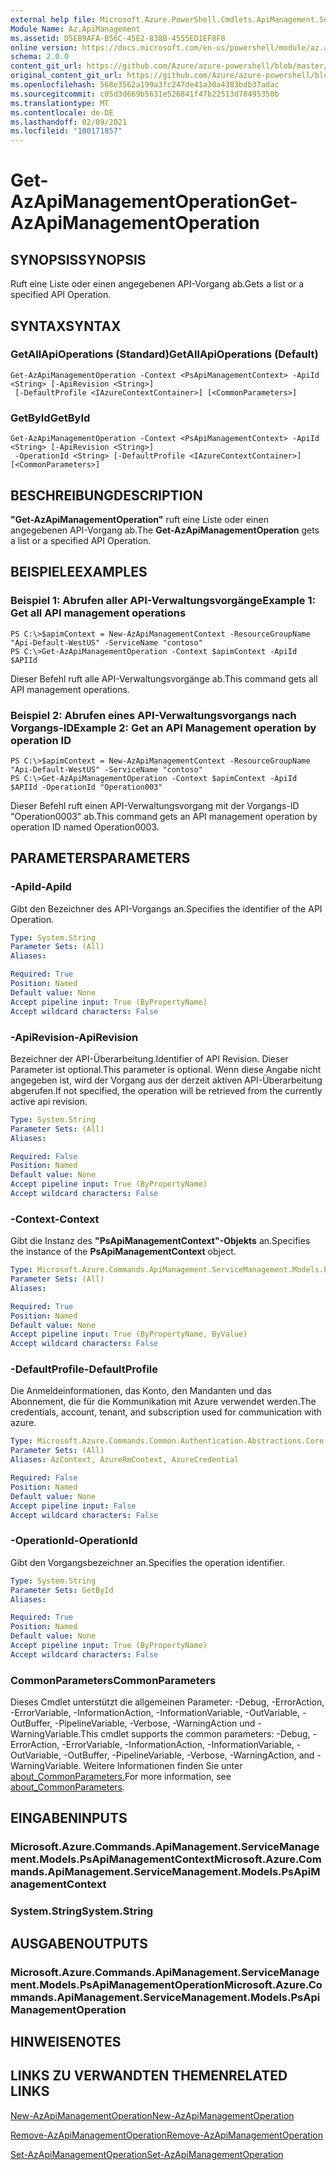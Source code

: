 ```yaml
---
external help file: Microsoft.Azure.PowerShell.Cmdlets.ApiManagement.ServiceManagement.dll-Help.xml
Module Name: Az.ApiManagement
ms.assetid: D5EB9AFA-B56C-45E2-838B-4555ED1EF8F8
online version: https://docs.microsoft.com/en-us/powershell/module/az.apimanagement/get-azapimanagementoperation
schema: 2.0.0
content_git_url: https://github.com/Azure/azure-powershell/blob/master/src/ApiManagement/ApiManagement/help/Get-AzApiManagementOperation.md
original_content_git_url: https://github.com/Azure/azure-powershell/blob/master/src/ApiManagement/ApiManagement/help/Get-AzApiManagementOperation.md
ms.openlocfilehash: 568e3562a199a3fc247de41a30a4383bdb37adac
ms.sourcegitcommit: c05d3d669b5631e526841f47b22513d78495350b
ms.translationtype: MT
ms.contentlocale: de-DE
ms.lasthandoff: 02/09/2021
ms.locfileid: "100171857"
---
```

# <span data-ttu-id="42240-101">Get-AzApiManagementOperation</span><span class="sxs-lookup"><span data-stu-id="42240-101">Get-AzApiManagementOperation</span></span>

## <span data-ttu-id="42240-102">SYNOPSIS</span><span class="sxs-lookup"><span data-stu-id="42240-102">SYNOPSIS</span></span>
<span data-ttu-id="42240-103">Ruft eine Liste oder einen angegebenen API-Vorgang ab.</span><span class="sxs-lookup"><span data-stu-id="42240-103">Gets a list or a specified API Operation.</span></span>

## <span data-ttu-id="42240-104">SYNTAX</span><span class="sxs-lookup"><span data-stu-id="42240-104">SYNTAX</span></span>

### <span data-ttu-id="42240-105">GetAllApiOperations (Standard)</span><span class="sxs-lookup"><span data-stu-id="42240-105">GetAllApiOperations (Default)</span></span>
```
Get-AzApiManagementOperation -Context <PsApiManagementContext> -ApiId <String> [-ApiRevision <String>]
 [-DefaultProfile <IAzureContextContainer>] [<CommonParameters>]
```

### <span data-ttu-id="42240-106">GetById</span><span class="sxs-lookup"><span data-stu-id="42240-106">GetById</span></span>
```
Get-AzApiManagementOperation -Context <PsApiManagementContext> -ApiId <String> [-ApiRevision <String>]
 -OperationId <String> [-DefaultProfile <IAzureContextContainer>] [<CommonParameters>]
```

## <span data-ttu-id="42240-107">BESCHREIBUNG</span><span class="sxs-lookup"><span data-stu-id="42240-107">DESCRIPTION</span></span>
<span data-ttu-id="42240-108">**"Get-AzApiManagementOperation"** ruft eine Liste oder einen angegebenen API-Vorgang ab.</span><span class="sxs-lookup"><span data-stu-id="42240-108">The **Get-AzApiManagementOperation** gets a list or a specified API Operation.</span></span>

## <span data-ttu-id="42240-109">BEISPIELE</span><span class="sxs-lookup"><span data-stu-id="42240-109">EXAMPLES</span></span>

### <span data-ttu-id="42240-110">Beispiel 1: Abrufen aller API-Verwaltungsvorgänge</span><span class="sxs-lookup"><span data-stu-id="42240-110">Example 1: Get all API management operations</span></span>
```
PS C:\>$apimContext = New-AzApiManagementContext -ResourceGroupName "Api-Default-WestUS" -ServiceName "contoso"
PS C:\>Get-AzApiManagementOperation -Context $apimContext -ApiId $APIId
```

<span data-ttu-id="42240-111">Dieser Befehl ruft alle API-Verwaltungsvorgänge ab.</span><span class="sxs-lookup"><span data-stu-id="42240-111">This command gets all API management operations.</span></span>

### <span data-ttu-id="42240-112">Beispiel 2: Abrufen eines API-Verwaltungsvorgangs nach Vorgangs-ID</span><span class="sxs-lookup"><span data-stu-id="42240-112">Example 2: Get an API Management operation by operation ID</span></span>
```
PS C:\>$apimContext = New-AzApiManagementContext -ResourceGroupName "Api-Default-WestUS" -ServiceName "contoso"
PS C:\>Get-AzApiManagementOperation -Context $apimContext -ApiId $APIId -OperationId "Operation003"
```

<span data-ttu-id="42240-113">Dieser Befehl ruft einen API-Verwaltungsvorgang mit der Vorgangs-ID "Operation0003" ab.</span><span class="sxs-lookup"><span data-stu-id="42240-113">This command gets an API management operation by operation ID named Operation0003.</span></span>

## <span data-ttu-id="42240-114">PARAMETERS</span><span class="sxs-lookup"><span data-stu-id="42240-114">PARAMETERS</span></span>

### <span data-ttu-id="42240-115">-ApiId</span><span class="sxs-lookup"><span data-stu-id="42240-115">-ApiId</span></span>
<span data-ttu-id="42240-116">Gibt den Bezeichner des API-Vorgangs an.</span><span class="sxs-lookup"><span data-stu-id="42240-116">Specifies the identifier of the API Operation.</span></span>

```yaml
Type: System.String
Parameter Sets: (All)
Aliases:

Required: True
Position: Named
Default value: None
Accept pipeline input: True (ByPropertyName)
Accept wildcard characters: False
```

### <span data-ttu-id="42240-117">-ApiRevision</span><span class="sxs-lookup"><span data-stu-id="42240-117">-ApiRevision</span></span>
<span data-ttu-id="42240-118">Bezeichner der API-Überarbeitung.</span><span class="sxs-lookup"><span data-stu-id="42240-118">Identifier of API Revision.</span></span> <span data-ttu-id="42240-119">Dieser Parameter ist optional.</span><span class="sxs-lookup"><span data-stu-id="42240-119">This parameter is optional.</span></span> <span data-ttu-id="42240-120">Wenn diese Angabe nicht angegeben ist, wird der Vorgang aus der derzeit aktiven API-Überarbeitung abgerufen.</span><span class="sxs-lookup"><span data-stu-id="42240-120">If not specified, the operation will be retrieved from the currently active api revision.</span></span>

```yaml
Type: System.String
Parameter Sets: (All)
Aliases:

Required: False
Position: Named
Default value: None
Accept pipeline input: True (ByPropertyName)
Accept wildcard characters: False
```

### <span data-ttu-id="42240-121">-Context</span><span class="sxs-lookup"><span data-stu-id="42240-121">-Context</span></span>
<span data-ttu-id="42240-122">Gibt die Instanz des **"PsApiManagementContext"-Objekts** an.</span><span class="sxs-lookup"><span data-stu-id="42240-122">Specifies the instance of the **PsApiManagementContext** object.</span></span>

```yaml
Type: Microsoft.Azure.Commands.ApiManagement.ServiceManagement.Models.PsApiManagementContext
Parameter Sets: (All)
Aliases:

Required: True
Position: Named
Default value: None
Accept pipeline input: True (ByPropertyName, ByValue)
Accept wildcard characters: False
```

### <span data-ttu-id="42240-123">-DefaultProfile</span><span class="sxs-lookup"><span data-stu-id="42240-123">-DefaultProfile</span></span>
<span data-ttu-id="42240-124">Die Anmeldeinformationen, das Konto, den Mandanten und das Abonnement, die für die Kommunikation mit Azure verwendet werden.</span><span class="sxs-lookup"><span data-stu-id="42240-124">The credentials, account, tenant, and subscription used for communication with azure.</span></span>

```yaml
Type: Microsoft.Azure.Commands.Common.Authentication.Abstractions.Core.IAzureContextContainer
Parameter Sets: (All)
Aliases: AzContext, AzureRmContext, AzureCredential

Required: False
Position: Named
Default value: None
Accept pipeline input: False
Accept wildcard characters: False
```

### <span data-ttu-id="42240-125">-OperationId</span><span class="sxs-lookup"><span data-stu-id="42240-125">-OperationId</span></span>
<span data-ttu-id="42240-126">Gibt den Vorgangsbezeichner an.</span><span class="sxs-lookup"><span data-stu-id="42240-126">Specifies the operation identifier.</span></span>

```yaml
Type: System.String
Parameter Sets: GetById
Aliases:

Required: True
Position: Named
Default value: None
Accept pipeline input: True (ByPropertyName)
Accept wildcard characters: False
```

### <span data-ttu-id="42240-127">CommonParameters</span><span class="sxs-lookup"><span data-stu-id="42240-127">CommonParameters</span></span>
<span data-ttu-id="42240-128">Dieses Cmdlet unterstützt die allgemeinen Parameter: -Debug, -ErrorAction, -ErrorVariable, -InformationAction, -InformationVariable, -OutVariable, -OutBuffer, -PipelineVariable, -Verbose, -WarningAction und -WarningVariable.</span><span class="sxs-lookup"><span data-stu-id="42240-128">This cmdlet supports the common parameters: -Debug, -ErrorAction, -ErrorVariable, -InformationAction, -InformationVariable, -OutVariable, -OutBuffer, -PipelineVariable, -Verbose, -WarningAction, and -WarningVariable.</span></span> <span data-ttu-id="42240-129">Weitere Informationen finden Sie unter [about_CommonParameters.](http://go.microsoft.com/fwlink/?LinkID=113216)</span><span class="sxs-lookup"><span data-stu-id="42240-129">For more information, see [about_CommonParameters](http://go.microsoft.com/fwlink/?LinkID=113216).</span></span>

## <span data-ttu-id="42240-130">EINGABEN</span><span class="sxs-lookup"><span data-stu-id="42240-130">INPUTS</span></span>

### <span data-ttu-id="42240-131">Microsoft.Azure.Commands.ApiManagement.ServiceManagement.Models.PsApiManagementContext</span><span class="sxs-lookup"><span data-stu-id="42240-131">Microsoft.Azure.Commands.ApiManagement.ServiceManagement.Models.PsApiManagementContext</span></span>

### <span data-ttu-id="42240-132">System.String</span><span class="sxs-lookup"><span data-stu-id="42240-132">System.String</span></span>

## <span data-ttu-id="42240-133">AUSGABEN</span><span class="sxs-lookup"><span data-stu-id="42240-133">OUTPUTS</span></span>

### <span data-ttu-id="42240-134">Microsoft.Azure.Commands.ApiManagement.ServiceManagement.Models.PsApiManagementOperation</span><span class="sxs-lookup"><span data-stu-id="42240-134">Microsoft.Azure.Commands.ApiManagement.ServiceManagement.Models.PsApiManagementOperation</span></span>

## <span data-ttu-id="42240-135">HINWEISE</span><span class="sxs-lookup"><span data-stu-id="42240-135">NOTES</span></span>

## <span data-ttu-id="42240-136">LINKS ZU VERWANDTEN THEMEN</span><span class="sxs-lookup"><span data-stu-id="42240-136">RELATED LINKS</span></span>

[<span data-ttu-id="42240-137">New-AzApiManagementOperation</span><span class="sxs-lookup"><span data-stu-id="42240-137">New-AzApiManagementOperation</span></span>](./New-AzApiManagementOperation.md)

[<span data-ttu-id="42240-138">Remove-AzApiManagementOperation</span><span class="sxs-lookup"><span data-stu-id="42240-138">Remove-AzApiManagementOperation</span></span>](./Remove-AzApiManagementOperation.md)

[<span data-ttu-id="42240-139">Set-AzApiManagementOperation</span><span class="sxs-lookup"><span data-stu-id="42240-139">Set-AzApiManagementOperation</span></span>](./Set-AzApiManagementOperation.md)


